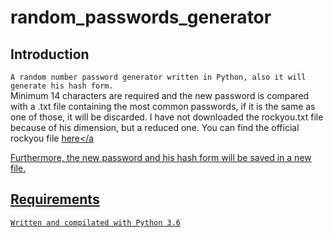 # random_passwords_generator

## Introduction
`A random number password generator written in Python, also it will generate his hash form.` 
<br />
Minimum 14 characters are required and the new password is compared with a .txt file containing the most common passwords, if it is the same as one of those, it will be discarded. I have not downloaded the rockyou.txt file because of his dimension, but a reduced one. You can find the official rockyou file <a href="https://github.com/brannondorsey/naive-hashcat/releases/download/data/rockyou.txt" target="_blank">here</a 
<br />
  
Furthermore, the new password and his hash form will be saved in a new file.

## Requirements
`Written and compilated with Python 3.6`
